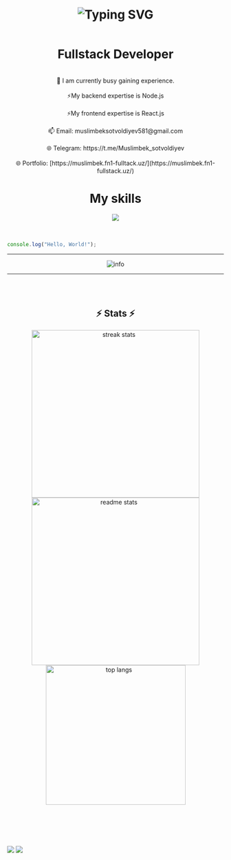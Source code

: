 <h1 align="center">
  <img src="https://readme-typing-svg.herokuapp.com?font=sans-serif&pause=1000&color=03FC7B&width=435&lines=Hi%2C+There+%F0%9F%91%8B+;I'm+Sotvoldiyev+Muslimbek" alt="Typing SVG" />
</h1>
<div align="center" style="display:flex; flex-direction:column">
<h1>Fullstack Developer</h1>
<br/>
🌱 I am currently busy gaining experience.
  <br/>  <br/>
⚡My backend expertise is Node.js 
  <br/>  <br/>
⚡My frontend expertise is React.js
    <br/>  <br/>
📫 Email: muslimbeksotvoldiyev581@gmail.com
      <br/>  <br/>
🌐 Telegram: https://t.me/Muslimbek_sotvoldiyev
    <br/>  <br/>
🌐 Portfolio: [https://muslimbek.fn1-fulltack.uz/](https://muslimbek.fn1-fullstack.uz/)
</div>

<div align="center">
  <h1>
    My skills
  </h1>
  <img src="https://skillicons.dev/icons?i=js,html,css,nodejs,nestjs,react,docker,c,postgresql,git,postman,github,linux,stackoverflow" />
</div>
    <br/>  <br/>

```javascript
console.log("Hello, World!");
```

<hr/>
<div align="center">
    <img src="https://github-profile-summary-cards.vercel.app/api/cards/profile-details?username=muslimbek-sotvoldiyev&theme=github_dark" alt="info">
    
</div>
<hr/>    <br/>  <br/>
<h2 align="center">⚡ Stats ⚡</h2>
<div align=center>
  <img width=390 src="https://github-readme-streak-stats-salesp07.vercel.app/?user=muslimbek-sotvoldiyev&count_private=true&theme=react&border_radius=10" alt="streak stats"/>
  <img width=390 src="https://github-readme-stats-salesp07.vercel.app/api?username=muslimbek-sotvoldiyev&count_private=true&show_icons=true&theme=react&rank_icon=github&border_radius=10" alt="readme stats" />
  <br/>
  <img width=325 align="center" src="https://github-readme-stats-salesp07.vercel.app/api/top-langs/?username=muslimbek-sotvoldiyev&hide=HTML&langs_count=8&layout=compact&theme=react&border_radius=10&size_weight=0.5&count_weight=0.5&exclude_repo=github-readme-stats" alt="top langs" />
</div>

<br><br>
<br><br>

</div align="center">
<a href="#"><img src="./svgfile.svg"></a>
<img src="https://raw.githubusercontent.com/catppuccin/catppuccin/main/assets/footers/gray0_ctp_on_line.svg?sanitize=true"/>
</div>
